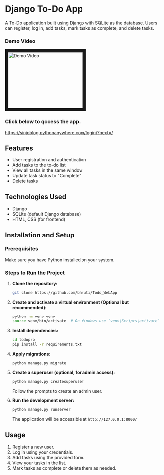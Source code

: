 # Django To-Do App

A To-Do application built using Django with SQLite as the database. Users can register, log in, add tasks, mark tasks as complete, and delete tasks.

### Demo Video

<a href="https://www.youtube.com/watch?v=aat3BBxjtqM" target="YouTube video player"><img src="https://wpformation.com/wp-content/uploads/2014/03/todo1.jpg.webp" 
alt="Demo Video" width="240" height="180" border="10" /></a>

### Click below to qccess the app.
https://sinjoblog.pythonanywhere.com/login/?next=/

## Features
- User registration and authentication
- Add tasks to the to-do list
- View all tasks in the same window
- Update task status to "Complete"
- Delete tasks

## Technologies Used
- Django
- SQLite (default Django database)
- HTML, CSS (for frontend)

## Installation and Setup

### Prerequisites
Make sure you have Python installed on your system.

### Steps to Run the Project

1. **Clone the repository:**
   ```sh
   git clone https://github.com/bhruti/Todo_WebApp
   ```

2. **Create and activate a virtual environment (Optional but recommended):**
   ```sh
   python -m venv venv
   source venv/bin/activate  # On Windows use `venv\Scripts\activate`
   ```

3. **Install dependencies:**
   ```sh
   cd todopro
   pip install -r requirements.txt
   ```

4. **Apply migrations:**
   ```sh
   python manage.py migrate
   ```

5. **Create a superuser (**optional**, for admin access):**
   ```sh
   python manage.py createsuperuser
   ```
   Follow the prompts to create an admin user.

6. **Run the development server:**
   ```sh
   python manage.py runserver
   ```
   The application will be accessible at `http://127.0.0.1:8000/`

## Usage
1. Register a new user.
2. Log in using your credentials.
3. Add tasks using the provided form.
4. View your tasks in the list.
5. Mark tasks as complete or delete them as needed.
